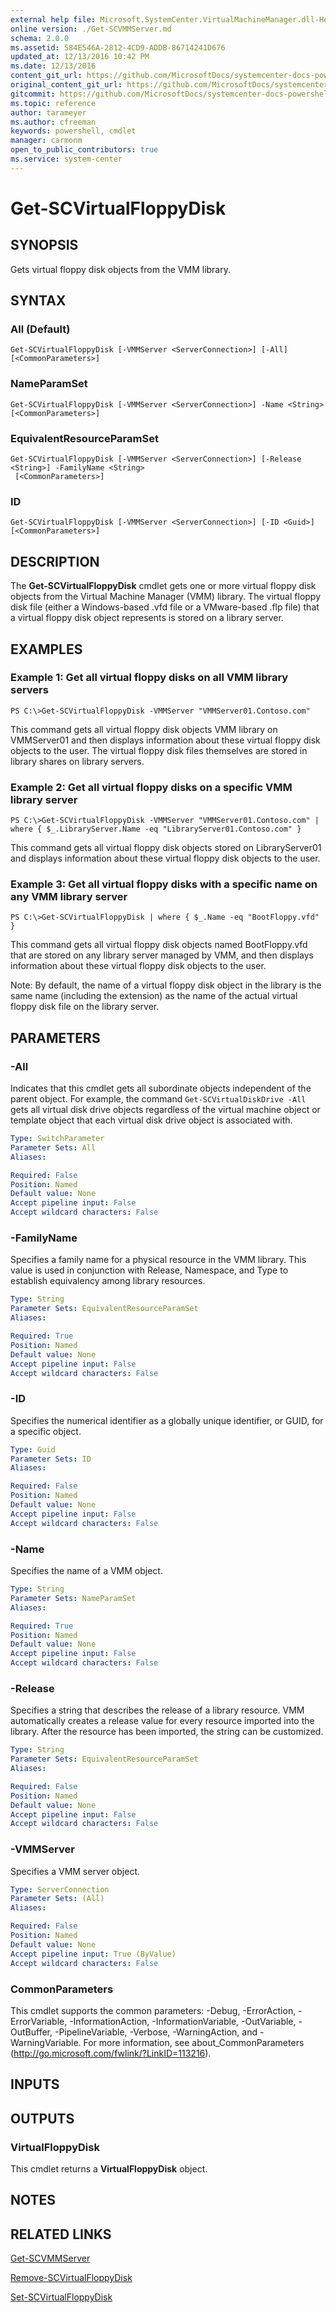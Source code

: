 ```yaml
---
external help file: Microsoft.SystemCenter.VirtualMachineManager.dll-Help.xml
online version: ./Get-SCVMMServer.md
schema: 2.0.0
ms.assetid: 584E546A-2812-4CD9-ADDB-86714241D676
updated_at: 12/13/2016 10:42 PM
ms.date: 12/13/2016
content_git_url: https://github.com/MicrosoftDocs/systemcenter-docs-powershell/blob/master/systemcenter-cmdlets/VirtualMachineManager/v1/Get-SCVirtualFloppyDisk.md
original_content_git_url: https://github.com/MicrosoftDocs/systemcenter-docs-powershell/blob/master/systemcenter-cmdlets/VirtualMachineManager/v1/Get-SCVirtualFloppyDisk.md
gitcommit: https://github.com/MicrosoftDocs/systemcenter-docs-powershell/blob/ea9507ac2178040476af5407227db8cb97701ea9/systemcenter-cmdlets/VirtualMachineManager/v1/Get-SCVirtualFloppyDisk.md
ms.topic: reference
author: tarameyer
ms.author: cfreeman
keywords: powershell, cmdlet
manager: carmonm
open_to_public_contributors: true
ms.service: system-center
---
```


# Get-SCVirtualFloppyDisk

## SYNOPSIS
Gets virtual floppy disk objects from the VMM library.

## SYNTAX

### All (Default)
```
Get-SCVirtualFloppyDisk [-VMMServer <ServerConnection>] [-All] [<CommonParameters>]
```

### NameParamSet
```
Get-SCVirtualFloppyDisk [-VMMServer <ServerConnection>] -Name <String> [<CommonParameters>]
```

### EquivalentResourceParamSet
```
Get-SCVirtualFloppyDisk [-VMMServer <ServerConnection>] [-Release <String>] -FamilyName <String>
 [<CommonParameters>]
```

### ID
```
Get-SCVirtualFloppyDisk [-VMMServer <ServerConnection>] [-ID <Guid>] [<CommonParameters>]
```

## DESCRIPTION
The **Get-SCVirtualFloppyDisk** cmdlet gets one or more virtual floppy disk objects from the Virtual Machine Manager (VMM) library.
The virtual floppy disk file (either a Windows-based .vfd file or a VMware-based .flp file) that a virtual floppy disk object represents is stored on a library server.

## EXAMPLES

### Example 1: Get all virtual floppy disks on all VMM library servers
```
PS C:\>Get-SCVirtualFloppyDisk -VMMServer "VMMServer01.Contoso.com"
```

This command gets all virtual floppy disk objects VMM library on VMMServer01 and then displays information about these virtual floppy disk objects to the user.
The virtual floppy disk files themselves are stored in library shares on library servers.

### Example 2: Get all virtual floppy disks on a specific VMM library server
```
PS C:\>Get-SCVirtualFloppyDisk -VMMServer "VMMServer01.Contoso.com" | where { $_.LibraryServer.Name -eq "LibraryServer01.Contoso.com" }
```

This command gets all virtual floppy disk objects stored on LibraryServer01 and displays information about these virtual floppy disk objects to the user.

### Example 3: Get all virtual floppy disks with a specific name on any VMM library server
```
PS C:\>Get-SCVirtualFloppyDisk | where { $_.Name -eq "BootFloppy.vfd" }
```

This command gets all virtual floppy disk objects named BootFloppy.vfd that are stored on any library server managed by VMM, and then displays information about these virtual floppy disk objects to the user.

Note: By default, the name of a virtual floppy disk object in the library is the same name (including the extension) as the name of the actual virtual floppy disk file on the library server.

## PARAMETERS

### -All
Indicates that this cmdlet gets all subordinate objects independent of the parent object.
For example, the command `Get-SCVirtualDiskDrive -All` gets all virtual disk drive objects regardless of the virtual machine object or template object that each virtual disk drive object is associated with.

```yaml
Type: SwitchParameter
Parameter Sets: All
Aliases: 

Required: False
Position: Named
Default value: None
Accept pipeline input: False
Accept wildcard characters: False
```

### -FamilyName
Specifies a family name for a physical resource in the VMM library.
This value is used in conjunction with Release, Namespace, and Type to establish equivalency among library resources.

```yaml
Type: String
Parameter Sets: EquivalentResourceParamSet
Aliases: 

Required: True
Position: Named
Default value: None
Accept pipeline input: False
Accept wildcard characters: False
```

### -ID
Specifies the numerical identifier as a globally unique identifier, or GUID, for a specific object.

```yaml
Type: Guid
Parameter Sets: ID
Aliases: 

Required: False
Position: Named
Default value: None
Accept pipeline input: False
Accept wildcard characters: False
```

### -Name
Specifies the name of a VMM object.

```yaml
Type: String
Parameter Sets: NameParamSet
Aliases: 

Required: True
Position: Named
Default value: None
Accept pipeline input: False
Accept wildcard characters: False
```

### -Release
Specifies a string that describes the release of a library resource.
VMM automatically creates a release value for every resource imported into the library.
After the resource has been imported, the string can be customized.

```yaml
Type: String
Parameter Sets: EquivalentResourceParamSet
Aliases: 

Required: False
Position: Named
Default value: None
Accept pipeline input: False
Accept wildcard characters: False
```

### -VMMServer
Specifies a VMM server object.

```yaml
Type: ServerConnection
Parameter Sets: (All)
Aliases: 

Required: False
Position: Named
Default value: None
Accept pipeline input: True (ByValue)
Accept wildcard characters: False
```

### CommonParameters
This cmdlet supports the common parameters: -Debug, -ErrorAction, -ErrorVariable, -InformationAction, -InformationVariable, -OutVariable, -OutBuffer, -PipelineVariable, -Verbose, -WarningAction, and -WarningVariable. For more information, see about_CommonParameters (http://go.microsoft.com/fwlink/?LinkID=113216).

## INPUTS

## OUTPUTS

### VirtualFloppyDisk
This cmdlet returns a **VirtualFloppyDisk** object.

## NOTES

## RELATED LINKS

[Get-SCVMMServer](xref:VirtualMachineManager/v1/Get-SCVMMServer.md)

[Remove-SCVirtualFloppyDisk](xref:VirtualMachineManager/v1/Remove-SCVirtualFloppyDisk.md)

[Set-SCVirtualFloppyDisk](xref:VirtualMachineManager/v1/Set-SCVirtualFloppyDisk.md)

